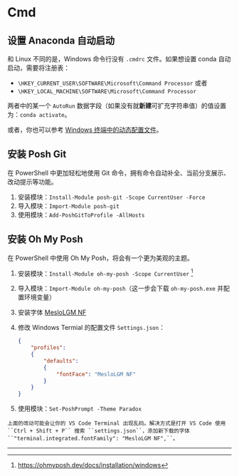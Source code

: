 # Cmd

## 设置 Anaconda 自动启动

和 Linux 不同的是，Windows 命令行没有 ``.cmdrc`` 文件。如果想设置 conda 自动启动，需要将注册表：

- ``\HKEY_CURRENT_USER\SOFTWARE\Microsoft\Command Processor`` 或者
- ``\HKEY_LOCAL_MACHINE\SOFTWARE\Microsoft\Command Processor``

两者中的某一个 ``AutoRun`` 数据字段（如果没有就**新建**可扩充字符串值）的值设置为：``conda activate``。

或者，你也可以参考 [Windows 终端中的动态配置文件](https://docs.microsoft.com/zh-cn/windows/terminal/dynamic-profiles)。

## 安装 Posh Git

在 PowerShell 中更加轻松地使用 Git 命令，拥有命令自动补全、当前分支展示、改动提示等功能。

1. 安装模块：`Install-Module posh-git -Scope CurrentUser -Force`
2. 导入模块：`Import-Module posh-git`
3. 使用模块：`Add-PoshGitToProfile -AllHosts`

## 安装 Oh My Posh

在 PowerShell 中使用 Oh My Posh，将会有一个更为美观的主题。

1. 安装模块：`Install-Module oh-my-posh -Scope CurrentUser` [^cite_ref-1]
2. 导入模块：`Import-Module oh-my-posh`（这一步会下载 `oh-my-posh.exe` 并配置环境变量）
3. 安装字体 [MesloLGM NF](https://github.com/ryanoasis/nerd-fonts/releases/download/v2.1.0/Meslo.zip)
4. 修改 Windows Termial 的配置文件 `Settings.json`：

    ```json
    {
        "profiles":
        {
            "defaults":
            {
                "fontFace": "MesloLGM NF"
            }
        }
    }
    ```

5. 使用模块：`Set-PoshPrompt -Theme Paradox`

```{note}
上面的改动可能会让你的 VS Code Terminal 出现乱码。解决方式是打开 VS Code 使用 ``Ctrl + Shift + P`` 搜索 ``settings.json``，添加新下载的字体 ``"terminal.integrated.fontFamily": "MesloLGM NF",``。
```

---

[^cite_ref-1]: <https://ohmyposh.dev/docs/installation/windows>
